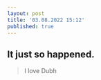 ```yaml
---
layout: post
title: '03.08.2022 15:12'
published: true
---
```


## It just so happened.

> I love Dubh
